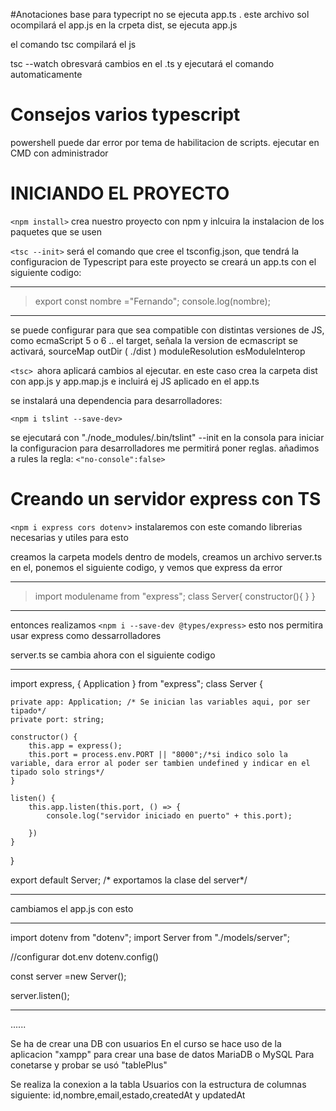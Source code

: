 #Anotaciones base para typecript
no se ejecuta app.ts . este archivo sol ocompilará el app.js en la crpeta dist, se ejecuta app.js

el comando tsc compilará el js

tsc --watch obresvará cambios en el .ts y ejecutará el comando automaticamente
# Consejos varios typescript

powershell puede dar error por tema de habilitacion de scripts.
 ejecutar en CMD  con administrador

# INICIANDO EL PROYECTO

`<npm install>` crea nuestro proyecto con npm y inlcuira la instalacion de los paquetes que se usen

`<tsc --init>`  será el comando que cree el tsconfig.json, que tendrá la configuracion de Typescript para este proyecto
se creará un app.ts con el siguiente codigo:

****************************************
> export const nombre ="Fernando";
> console.log(nombre);
****************************************

se puede configurar para que sea compatible con distintas versiones de JS, como ecmaScript 5 o 6 ..
el target, señala la version de ecmascript
se activará, sourceMap outDir ( ./dist ) moduleResolution esModuleInterop

`<tsc> `ahora aplicará cambios al ejecutar. en este caso crea la carpeta dist con app.js y app.map.js e incluirá ej JS aplicado en el app.ts

se instalará una dependencia para desarrolladores: 

`<npm i tslint --save-dev>`

se ejecutará con "./node_modules/.bin/tslint" --init en la consola para iniciar la configuracion para desarrolladores
me permitirá poner reglas.
añadimos a rules la regla:  `<"no-console":false>`

# Creando un servidor express con TS
 `<npm i express cors dotenv`> instalaremos con este comando librerias necesarias y utiles para esto

 creamos la carpeta models
 dentro de models, creamos un archivo server.ts
 en el, ponemos el siguiente codigo, y vemos que express da error
****************************************

> import modulename from "express";
> class Server{
>     constructor(){
>    }
> }
****************************************

entonces realizamos 
`<npm i --save-dev @types/express>` esto nos permitira usar express como dessarrolladores

server.ts se cambia   ahora con  el siguiente codigo
****************************************
import express, { Application } from "express";
class Server {

    private app: Application; /* Se inician las variables aqui, por ser tipado*/
    private port: string;

    constructor() {
        this.app = express();
        this.port = process.env.PORT || "8000";/*si indico solo la variable, dara error al poder ser tambien undefined y indicar en el tipado solo strings*/
    }

    listen() {
        this.app.listen(this.port, () => {
            console.log("servidor iniciado en puerto" + this.port);

        })
    }

}

export default Server; /* exportamos la clase del server*/
****************************************
cambiamos el  app.js con esto
****************************************
import dotenv from "dotenv";
import Server from "./models/server";

//configurar dot.env
dotenv.config()

const server =new Server();


server.listen();
****************************************

......


Se ha de crear una DB con usuarios
En el curso se hace uso de la aplicacion "xampp" para crear una base de datos MariaDB o MySQL
Para conetarse y probar se usó "tablePlus"

Se realiza la conexion a la tabla Usuarios con la estructura de columnas siguiente: id,nombre,email,estado,createdAt y updatedAt


